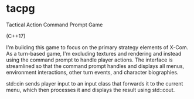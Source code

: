 # tacpg
Tactical Action Command Prompt Game

(C++17)

I'm building this game to focus on the primary strategy elements of X-Com. As a turn-based game,
I'm excluding textures and rendering and instead using the command prompt to handle player actions.
The interface is streamlined so that the command prompt handles and displays all menus,
environment interactions, other turn events, and character biographies.

std::cin sends player input to an input class that forwards it to the current menu, which then
processes it and displays the result using std::cout.